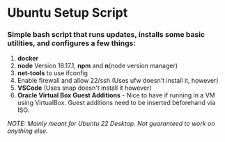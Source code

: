 # Ubuntu Setup Script

### Simple bash script that runs updates, installs some basic utilities, and configures a few things:
1. **docker**
2. **node** Version 18.17.1, **npm** and **n**(node version manager)
3. **net-tools** to use ifconfig
4. Enable firewall and allow 22/ssh (Uses ufw doesn't install it, however)
5. **VSCode** (Uses snap doesn't install it however)
6. **Oracle Virtual Box Guest Additions** - Nice to have if running in a VM using VirtualBox. Guest additions need to be inserted beforehand via ISO.

*NOTE: Mainly meant for Ubuntu 22 Desktop. Not guaranteed to work on anything else.*
